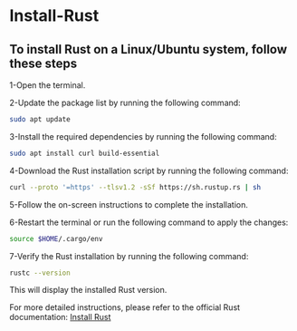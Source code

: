 # Install-Rust
## To install Rust on a Linux/Ubuntu system, follow these steps
1-Open the terminal. 

2-Update the package list by running the following command:
```bash
sudo apt update
```
3-Install the required dependencies by running the following command:
```bash
sudo apt install curl build-essential
```
4-Download the Rust installation script by running the following command:
```bash
curl --proto '=https' --tlsv1.2 -sSf https://sh.rustup.rs | sh
```
5-Follow the on-screen instructions to complete the installation.

6-Restart the terminal or run the following command to apply the changes:
```bash
source $HOME/.cargo/env
```
7-Verify the Rust installation by running the following command:
```bash
rustc --version
```
This will display the installed Rust version.

For more detailed instructions, please refer to the official Rust documentation: [Install Rust](https://www.rust-lang.org/tools/install)


